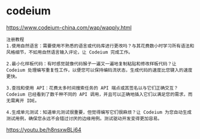 # codeium

https://www.codeium-china.com/wap/wapply.html


```text
注册教程
1.使用自然语言：需要使用不熟悉的语言或代码库进行更改吗？与其花费数小时学习所有语法和风格细节，不如用自然语言输入评论，让 Codeium 完成工作。

2.最小化样板代码：有时感觉就像代码猴子一遍又一遍地复制粘贴和修改样板代码？让 Codeium 处理编写重复性工作，以便您可以保持编码流状态，生成代码的速度比您键入的速度更快。

3.查找和使用 API：花费太多时间搜索任务的 API 端点或其签名以与它们正确交互？Codeium 已经看到了数千种不同的 API 调用，并且可以正确地插入它们以满足您的需求，而无需离开 IDE。

4.生成单元测试：知道单元测试很重要，但觉得编写它们很麻烦？让 Codeium 为您自动生成测试用例，确保您永远不会错过讨厌的边缘用例。测试驱动开发变得更加容易。

```

https://youtu.be/h8nsxwBLj64

